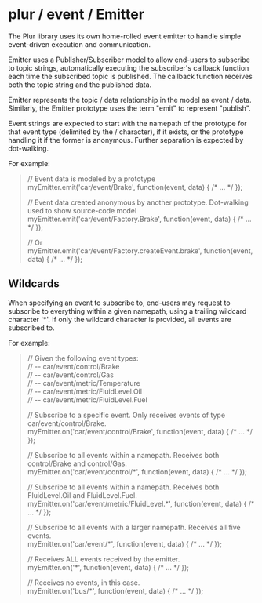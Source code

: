plur / event / Emitter
==================

The Plur library uses its own home-rolled event emitter to handle simple event-driven execution and communication.

Emitter uses a Publisher/Subscriber model to allow end-users to subscribe to topic strings, automatically executing the
subscriber's callback function each time the subscribed topic is published. The callback function receives both the
topic string and the published data.

Emitter represents the topic / data relationship in the model as event / data. Similarly, the Emitter prototype uses
the term "emit" to represent "publish".

Event strings are expected to start with the namepath of the prototype for that event type (delimited by the / character),
if it exists, or the prototype handling it if the former is anonymous. Further separation is expected by dot-walking.

For example:

> // Event data is modeled by a prototype  
> myEmitter.emit('car/event/Brake', function(event, data) { /* ... */ });  
>  
> // Event data created anonymous by another prototype. Dot-walking used to show source-code model  
> myEmitter.emit('car/event/Factory.Brake', function(event, data) { /* ... */ });  
>  
> // Or  
> myEmitter.emit('car/event/Factory.createEvent.brake', function(event, data) { /* ... */ });  

Wildcards
---------

When specifying an event to subscribe to, end-users may request to subscribe to everything within a given namepath,
using a trailing wildcard character '*'. If only the wildcard character is provided, all events are subscribed to.

For example:

> // Given the following event types:  
> // -- car/event/control/Brake  
> // -- car/event/control/Gas  
> // -- car/event/metric/Temperature  
> // -- car/event/metric/FluidLevel.Oil  
> // -- car/event/metric/FluidLevel.Fuel  
>  
> // Subscribe to a specific event. Only receives events of type car/event/control/Brake.  
> myEmitter.on('car/event/control/Brake', function(event, data) { /* ... */ });  
>  
> // Subscribe to all events within a namepath. Receives both control/Brake and control/Gas.  
> myEmitter.on('car/event/control/\*', function(event, data) { /* ... */ });  
>  
> // Subscribe to all events within a namepath. Receives both FluidLevel.Oil and FluidLevel.Fuel.  
> myEmitter.on('car/event/metric/FluidLevel.\*', function(event, data) { /* ... */ });  
>
> // Subscribe to all events with a larger namepath. Receives all five events.  
> myEmitter.on('car/event/\*', function(event, data) { /* ... */ });  
>  
> // Receives ALL events received by the emitter.  
> myEmitter.on('\*', function(event, data) { /* ... */ });  
>  
> // Receives no events, in this case.  
> myEmitter.on('bus/\*', function(event, data) { /* ... */ });  






